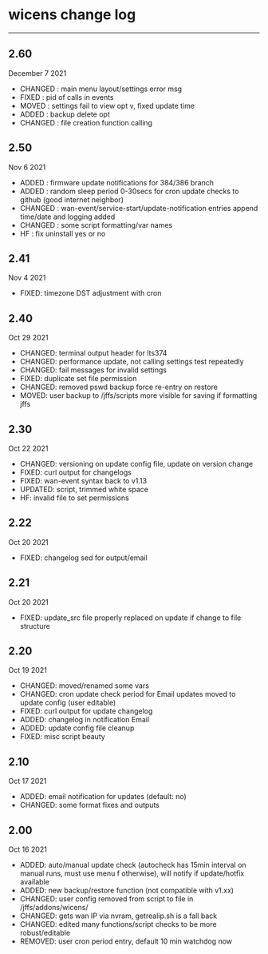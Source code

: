 # wicens change log
-----------------
## 2.60
December 7 2021
* CHANGED : main menu layout/settings error msg
* FIXED : pid of calls in events
* MOVED : settings fail to view opt v, fixed update time
* ADDED : backup delete opt
* CHANGED : file creation function calling
## 2.50
Nov 6 2021
* ADDED : firmware update notifications for 384/386 branch
* ADDED : random sleep period 0-30secs for cron update checks to github (good internet neighbor)
* CHANGED : wan-event/service-start/update-notification entries append time/date and logging added
* CHANGED : some script formatting/var names
* HF : fix uninstall yes or no
## 2.41
Nov 4 2021
* FIXED: timezone DST adjustment with cron
## 2.40
Oct 29 2021
* CHANGED: terminal output header for lts374
* CHANGED: performance update, not calling settings test repeatedly
* CHANGED: fail messages for invalid settings
* FIXED: duplicate set file permission
* CHANGED: removed pswd backup force re-entry on restore
* MOVED: user backup to /jffs/scripts  more visible for saving if formatting jffs
## 2.30 
Oct 22 2021
* CHANGED: versioning on update config file, update on version change
* FIXED: curl output for changelogs
* FIXED: wan-event syntax back to v1.13
* UPDATED: script, trimmed white space
* HF: invalid file to set permissions
## 2.22
Oct 20 2021
* FIXED: changelog sed for output/email
## 2.21
Oct 20 2021
* FIXED: update_src file properly replaced on update if change to file structure
## 2.20
Oct 19 2021
* CHANGED: moved/renamed some vars
* CHANGED: cron update check period for Email updates moved to update config (user editable)
* FIXED: curl output for update changelog
* ADDED: changelog in notification Email
* ADDED: update config file cleanup
* FIXED: misc script beauty
## 2.10  
Oct 17 2021
* ADDED: email notification for updates (default: no)
* CHANGED: some format fixes and outputs
## 2.00  
Oct 16 2021
* ADDED: auto/manual update check (autocheck has 15min interval on manual runs, must use menu f otherwise), 
will notify if update/hotfix available
* ADDED: new backup/restore function (not compatible with v1.xx)
* CHANGED: user config removed from script to file in /jffs/addons/wicens/
* CHANGED: gets wan IP via nvram, getrealip.sh is a fall back
* CHANGED: edited many functions/script checks to be more robust/editable
* REMOVED: user cron period entry, default 10 min watchdog now
## 
